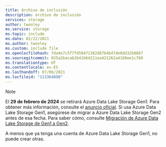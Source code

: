 ```yaml
---
title: Archivo de inclusión
description: archivo de inclusión
services: storage
author: twooley
ms.service: storage
ms.topic: include
ms.date: 02/22/2021
ms.author: twooley
ms.custom: include file
ms.openlocfilehash: fda4e7c5f7fd50471382d87b4b47de0dd32b8887
ms.sourcegitcommit: 025a2bacab2b41b6d211ea421262a4160ee1c760
ms.translationtype: HT
ms.contentlocale: es-ES
ms.lasthandoff: 07/06/2021
ms.locfileid: "113364898"
---
```

> [!NOTE]
> El **29 de febrero de 2024** se retirará Azure Data Lake Storage Gen1. Para obtener más información, consulte el [anuncio oficial](https://azure.microsoft.com/updates/action-required-switch-to-azure-data-lake-storage-gen2-by-29-february-2024/). Si usa Azure Data Lake Storage Gen1, asegúrese de migrar a Azure Data Lake Storage Gen2 antes de esa fecha. Para saber cómo, consulte [Migración de Azure Data Lake Storage de Gen1 a Gen2](../articles/storage/blobs/data-lake-storage-migrate-gen1-to-gen2.md). 
>
> A menos que ya tenga una cuenta de Azure Data Lake Storage Gen1, no puede crear otras.


